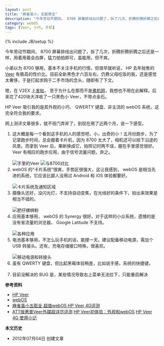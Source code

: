 ```yaml
---
layout: post
title: "麻雀虽小，五脏俱全"
description: "今年劳动节期间， 8700 屏幕排线出问题了，拆了几次，折腾折腾折腾之后还是一样，用着用着会白屏，猛力拍拍即可，虽能用，但不爽。"
category: webOS
tags: [Veer, 小巧, 手机]
---
```

{% include JB/setup %}

今年劳动节期间， 8700 屏幕排线出问题了，拆了几次，折腾折腾折腾之后还是一样，用着用着会白屏，猛力拍拍即可，虽能用，但不爽。

小弟以为 8700 够用，基本不关注手机的行情，但很早就听说， HP 去年抛售的 [Veer](http://en.wikipedia.org/wiki/HP_Veer) 有极高的性价比。目前全新黑色才六百左右，仍靠父母吃饭的我，还是感觉太奢侈，于是打起求购于二手市场的念头，随即有了下文。

嗯，在 V2EX 上[发帖](http://www.v2ex.com/t/34487)， 至于为什么在那而不是[煮机网](http://www.zoopda.com/)，我想也不用在此解释。后来花了420块大洋收了一只黑色小 Veer，不带点金石。

HP Veer 吸引我的是其外观的小巧、 QWERTY 键盘、非主流的 webOS 系统，这完全符合我的要求。

网上测评文章很多，就不班门弄斧了，到现在用了近两个月，说一下感受。

<ol>
<li>这大概是每一个看到这手机的人的感觉吧，小，出奇的小！五月份跑步，为了记录跑步时间，总会握着卡片机，因为 8700 太大了，相机还可以拍下沿途的风景。而拿到 Veer 后，果断换成它，拍照记时两不误，握在手里感觉很好。 Veer 有相应的跑步应用，由于信号流量问题，弃之。</li>
<br />
<img src="http://pic.yupoo.com/fooleap_v/C5BtnDz2/U3i4Z.jpg" alt="手里的Veer" title="手里的Veer" />
<img src="http://pic.yupoo.com/fooleap_v/C5BtmbZB/vLf6j.jpg" alt="与8700对比" title="与8700对比" />
<br />
<li>webOS 的“卡片系统”很爽，手势区很强大，这让我感到， webOS 是相当先进的系统，它应该比鄙人没用过 Android 和 iOS 体验都要好。</li>
<br />
<img src="http://pic.yupoo.com/fooleap_v/C5BvO4Qz/xvGWp.png" alt="卡片系统及通知区域" title="卡片系统及通知区域" />
<br />
<li>摄像头还好，没闪光灯，不支持自动变焦，在光线好的条件下，拍出来效果是相当不错的。</li>
<br />
<img src="http://pic.yupoo.com/fooleap_v/C5BwDYxE/khxw4.jpg" alt="肥仔螺蛳粉" title="肥仔螺蛳粉" />
<br />
<li>应用基本够用， webOS 的 Synergy 很好。对于这样的小众系统，遗憾的是没有省流量的浏览器， Google Latitude 不支持。</li>
<br />
<img src="http://pic.yupoo.com/fooleap_v/C5BvPI2w/2Uwtc.png" alt="各种应用" title="各种应用" />
<br />
<li>电池基本够用，不怎么玩手机的话，能撑一天。建议配备移动电源，需加个 USB 转接头。还有，充电存储接口特殊，很喜欢。</li>
<br />
<img src="http://pic.yupoo.com/fooleap_v/C5BxYElO/Y4lgO.jpg" alt="移动电源和转接头" title="移动电源和转接头" />
<br />
<li>虽有 QWERTY 键盘，但比起黑莓体验稍差，比如说手感，系统的快捷键。</li>
<br />
<li>目前没解决的 BUG 是，某些情况导致右上菜单无法拉下，只能重启解决</li>
</ol>

**参考资料**

* [HP Veer](http://en.wikipedia.org/wiki/HP_Veer)
* [webOS](http://en.wikipedia.org/wiki/WebOS)
* [麻雀虽小五脏全 超值webOS HP Veer 4G评测](http://mobile.zol.com.cn/252/2525007_all.html)
* [ATT版惠普Veer外媒超详尽评测](http://www.weboshome.com/2011/05/review-att-hp-veer-4g/)
[HP Veer初体验：外观和webOS](http://imtx.me/archives/1664.html)
[HP Veer 4G 使用小记](http://lightcss.com/hp-veer-app/)

**本文历史**

* 2012年07月04日 创建文章
